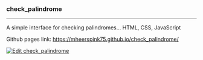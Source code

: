 ### check_palindrome
---
A simple interface for checking palindromes...
HTML, CSS, JavaScript

Github pages link:  https://mheerspink75.github.io/check_palindrome/

[![Edit check_palindrome](https://codesandbox.io/static/img/play-codesandbox.svg)](https://codesandbox.io/s/checkpalindrome-80ct4?fontsize=14&hidenavigation=1&theme=dark)